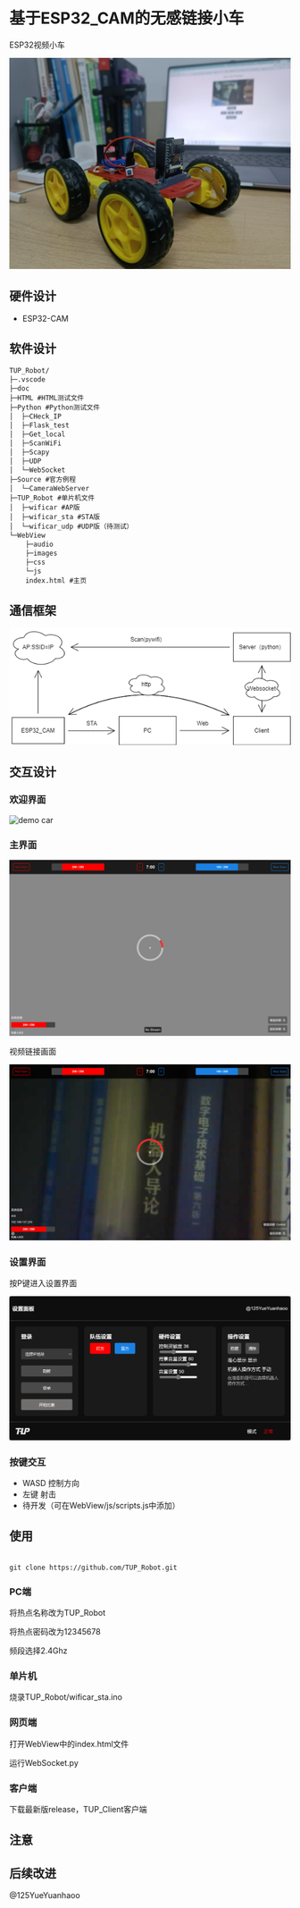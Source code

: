 # 基于ESP32_CAM的无感链接小车

ESP32视频小车

![demo car](doc/demo_car.jpg)

## 硬件设计

- ESP32-CAM
  
## 软件设计

``` file tree
TUP_Robot/
├─.vscode
├─doc
├─HTML #HTML测试文件
├─Python #Python测试文件
│  ├─CHeck_IP
│  ├─Flask_test
│  ├─Get_local
│  ├─ScanWiFi
│  ├─Scapy
│  ├─UDP
│  └─WebSocket
├─Source #官方例程
│  └─CameraWebServer
├─TUP_Robot #单片机文件
│  ├─wificar #AP版
│  ├─wificar_sta #STA版
│  └─wificar_udp #UDP版（待测试）
└─WebView
    ├─audio
    ├─images
    ├─css
    └─js
    index.html #主页
```

## 通信框架

![demo car](doc/frame.png)

## 交互设计

### 欢迎界面

![demo car](doc/welcome.png)

### 主界面

![demo car](doc/main.png)

视频链接画面

![demo car](doc/main-2.png)

### 设置界面

按P键进入设置界面

![demo car](doc/dialog.png)

### 按键交互

- WASD 控制方向
- 左键 射击
- 待开发（可在WebView/js/scripts.js中添加）

## 使用

``` git bash

git clone https://github.com/TUP_Robot.git

```

### PC端

将热点名称改为TUP_Robot

将热点密码改为12345678

频段选择2.4Ghz

### 单片机

烧录TUP_Robot/wificar_sta.ino

### 网页端

打开WebView中的index.html文件

运行WebSocket.py

### 客户端

下载最新版release，TUP_Client客户端

## 注意

## 后续改进

@125YueYuanhaoo
